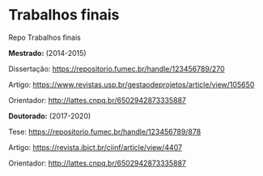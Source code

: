 # Trabalhos finais
Repo Trabalhos finais

**Mestrado:** (2014-2015)

Dissertação:
https://repositorio.fumec.br/handle/123456789/270

Artigo:
https://www.revistas.usp.br/gestaodeprojetos/article/view/105650

Orientador:
http://lattes.cnpq.br/6502942873335887

**Doutorado:** (2017-2020)

Tese:
https://repositorio.fumec.br/handle/123456789/878

Artigo:
https://revista.ibict.br/ciinf/article/view/4407

Orientador:
http://lattes.cnpq.br/6502942873335887
